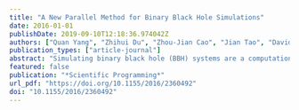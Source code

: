 ```yaml
---
title: "A New Parallel Method for Binary Black Hole Simulations"
date: 2016-01-01
publishDate: 2019-09-10T12:18:36.974042Z
authors: ["Quan Yang", "Zhihui Du", "Zhou-Jian Cao", "Jian Tao", "David A. Bader"]
publication_types: ["article-journal"]
abstract: "Simulating binary black hole (BBH) systems are a computationally intensive problem and it can lead to great scientific discovery. How to explore more parallelism to take advantage of the large number of computing resources of modern supercomputers is the key to achieve high performance for BBH simulations. In this paper, we propose a scalable MPM (Mesh based Parallel Method) which can explore both the inter- and intramesh level parallelism to improve the performance of BBH simulation. At the same time, we also leverage GPU to accelerate the performance. Different kinds of performance tests are conducted on Blue Waters. Compared with the existing method, our MPM can improve the performance from 5x speedup (compared with the normalized speed of 32 MPI processes) to 8x speedup. For the GPU accelerated version, our MPM can improve the performance from 12x speedup to 28x speedup. Experimental results also show that when only enough CPU computing resource or limited GPU computing resource is available, our MPM can employ two special scheduling mechanisms to achieve better performance. Furthermore, our scalable GPU acceleration MPM can achieve almost ideal weak scaling up to 2048 GPU computing nodes which enables our software to handle even larger BBH simulations efficiently."
featured: false
publication: "*Scientific Programming*"
url_pdf: "https://doi.org/10.1155/2016/2360492"
doi: "10.1155/2016/2360492"
---
```


